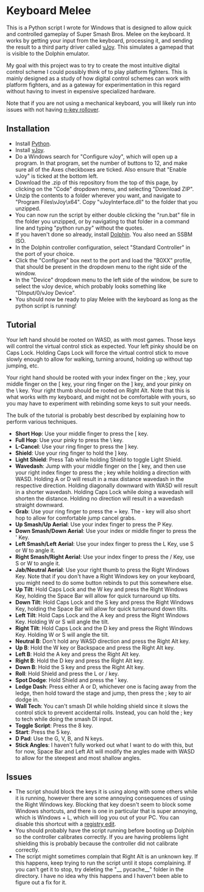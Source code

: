# Keyboard Melee

This is a Python script I wrote for Windows that is designed to allow quick and controlled gameplay of Super Smash Bros. Melee on the keyboard. It works by getting your input from the keyboard, processing it, and sending the result to a third party driver called [vJoy](http://vjoystick.sourceforge.net/site/index.php/download-a-install/download). This simulates a gamepad that is visible to the Dolphin emulator.

My goal with this project was to try to create the most intuitive digital control scheme I could possibly think of to play platform fighters. This is mainly designed as a study of how digital control schemes can work with platform fighters, and as a gateway for experimentation in this regard without having to invest in expensive specialized hardware.

Note that if you are not using a mechanical keyboard, you will likely run into issues with not having [n-key rollover](https://en.wikipedia.org/wiki/Rollover_(key)).

## Installation

- Install [Python](https://www.python.org/).
- Install [vJoy](http://vjoystick.sourceforge.net/site/index.php/download-a-install/download).
- Do a Windows search for "Configure vJoy", which will open up a program. In that program, set the number of buttons to 12, and make sure all of the Axes checkboxes are ticked. Also ensure that "Enable vJoy" is ticked at the bottom left.
- Download the .zip of this repository from the top of this page, by clicking on the "Code" dropdown menu, and selecting "Download ZIP".
- Unzip the contents to a folder wherever you want, and navigate to "Program Files\vJoy\x64". Copy "vJoyInterface.dll" to the folder that you unzipped.
- You can now run the script by either double clicking the "run.bat" file in the folder you unzipped, or by navigating to that folder in a command line and typing "python run.py" without the quotes.
- If you haven't done so already, install [Dolphin](https://slippi.gg/). You also need an SSBM ISO.
- In the Dolphin controller configuration, select "Standard Controller" in the port of your choice.
- Click the "Configure" box next to the port and load the "B0XX" profile, that should be present in the dropdown menu to the right side of the window.
- In the "Device" dropdown menu to the left side of the window, be sure to select the vJoy device, which probably looks something like "DInput/0/vJoy Device".
- You should now be ready to play Melee with the keyboard as long as the python script is running!

## Tutorial

Your left hand should be rooted on WASD, as with most games. Those keys will control the virtual control stick as expected. Your left pinky should be on Caps Lock. Holding Caps Lock will force the virtual control stick to move slowly enough to allow for walking, turning around, holding up without tap jumping, etc.

Your right hand should be rooted with your index finger on the ; key, your middle finger on the [ key, your ring finger on the ] key, and your pinky on the \\ key. Your right thumb should be rooted on Right Alt. Note that this is what works with my keyboard, and might not be comfortable with yours, so you may have to experiment with rebinding some keys to suit your needs.

The bulk of the tutorial is probably best described by explaining how to perform various techniques.

- **Short Hop**: Use your middle finger to press the [ key.
- **Full Hop**: Use your pinky to press the \\ key.
- **L-Cancel**: Use your ring finger to press the ] key.
- **Shield**: Use your ring finger to hold the ] key.
- **Light Shield**: Press Tab while holding Shield to toggle Light Shield.
- **Wavedash**: Jump with your middle finger on the [ key, and then use your right index finger to press the ; key while holding a direction with WASD. Holding A or D will result in a max distance wavedash in the respective direction. Holding diagonally downward with WASD will result in a shorter wavedash. Holding Caps Lock while doing a wavedash will shorten the distance. Holding no direction will result in a wavedash straight downward.
- **Grab**: Use your ring finger to press the = key. The - key will also short hop to allow for comfortable jump cancel grabs.
- **Up Smash/Up Aerial**: Use your index finger to press the P Key.
- **Down Smash/Down Aerial**: Use your index or middle finger to press the ' Key.
- **Left Smash/Left Aerial**: Use your index finger to press the L Key, use S or W to angle it.
- **Right Smash/Right Aerial**: Use your index finger to press the / Key, use S or W to angle it.
- **Jab/Neutral Aerial**: Use your right thumb to press the Right Windows Key. Note that if you don't have a Right Windows key on your keyboard, you might need to do some button rebinds to put this somewhere else.
- **Up Tilt**: Hold Caps Lock and the W key and press the Right Windows Key, holding the Space Bar will allow for quick turnaround up tilts.
- **Down Tilt**: Hold Caps Lock and the S key and press the Right Windows Key, holding the Space Bar will allow for quick turnaround down tilts.
- **Left Tilt**: Hold Caps Lock and the A key and press the Right Windows Key. Holding W or S will angle the tilt.
- **Right Tilt**: Hold Caps Lock and the D key and press the Right Windows Key. Holding W or S will angle the tilt.
- **Neutral B**: Don't hold any WASD direction and press the Right Alt key.
- **Up B**: Hold the W key or Backspace and press the Right Alt key.
- **Left B**: Hold the A key and press the Right Alt key.
- **Right B**: Hold the D key and press the Right Alt key.
- **Down B**: Hold the S key and press the Right Alt key.
- **Roll**: Hold Shield and press the L or / key.
- **Spot Dodge**: Hold Shield and press the ' key.
- **Ledge Dash**: Press either A or D, whichever one is facing away from the ledge, then hold toward the stage and jump, then press the ; key to air dodge in.
- **Wall Tech**: You can't smash DI while holding shield since it slows the control stick to prevent accidental rolls. Instead, you can hold the ; key to tech while doing the smash DI input.
- **Toggle Script**: Press the 8 key.
- **Start**: Press the 5 key.
- **D Pad**: Use the G, V, B, and N keys.
- **Stick Angles**: I haven't fully worked out what I want to do with this, but for now, Space Bar and Left Alt will modify the angles made with WASD to allow for the steepest and most shallow angles.

## Issues

- The script should block the keys it is using along with some others while it is running, however there are some annoying consequences of using the Right Windows key. Blocking that key doesn't seem to block some Windows shortcuts, and there is one in particular that is super annoying, which is Windows + L, which will log you out of your PC. You can disable this shortcut with a [registry edit](https://www.howtogeek.com/howto/windows-vista/disableenable-lock-workstation-functionality-windows-l/).
- You should probably have the script running before booting up Dolphin so the controller calibrates correctly. If you are having problems light shielding this is probably because the controller did not calibrate correctly.
- The script might sometimes complain that Right Alt is an unknown key. If this happens, keep trying to run the script until it stops complaining. If you can't get it to stop, try deleting the "__ pycache__" folder in the directory. I have no idea why this happens and I haven't been able to figure out a fix for it.